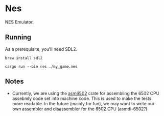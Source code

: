 # Nes

NES Emulator.

## Running

As a prerequisite, you'll need SDL2.
```
brew install sdl2
```


```
cargo run --bin nes ./my_game.nes
```

## Notes

- Currently, we are using the [asm6502](https://crates.io/crates/asm6502) crate for assembling the 6502 CPU assebmly code set into machine code. This is used to make the tests more readable. In the future (mainly for fun), we may want to write our own assembler and disassembler for the 6502 CPU (asmdi-6502?)
